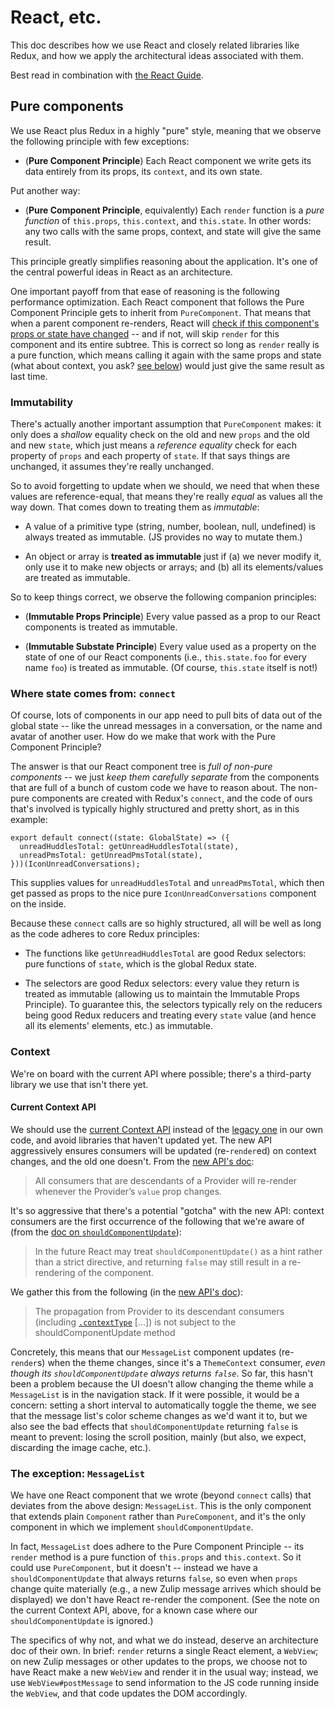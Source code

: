 # React, etc.

This doc describes how we use React and closely related libraries like
Redux, and how we apply the architectural ideas associated with them.

Best read in combination with [the React
Guide](https://reactjs.org/docs/hello-world.html).

## Pure components

We use React plus Redux in a highly "pure" style, meaning that we observe
the following principle with few exceptions:

* (**Pure Component Principle**) Each React component we write gets its data
  entirely from its props, its `context`, and its own state.

Put another way:

* (**Pure Component Principle**, equivalently) Each `render` function is a
  *pure function* of `this.props`, `this.context`, and `this.state`.  In
  other words: any two calls with the same props, context, and state will
  give the same result.

This principle greatly simplifies reasoning about the application.  It's one
of the central powerful ideas in React as an architecture.

One important payoff from that ease of reasoning is the following
performance optimization.  Each React component that follows the Pure
Component Principle gets to inherit from `PureComponent`.  That means that
when a parent component re-renders, React will [check if this component's
props or state have
changed](https://reactjs.org/docs/optimizing-performance.html#avoid-reconciliation)
-- and if not, will skip `render` for this component and its entire subtree.
This is correct so long as `render` really is a pure function, which means
calling it again with the same props and state (what about context, you ask?
[see below](#context)) would just give the same result as last time.

### Immutability

There's actually another important assumption that `PureComponent` makes: it
only does a *shallow* equality check on the old and new `props` and the old
and new `state`, which just means a *reference equality* check for each
property of `props` and each property of `state`.  If that says things are
unchanged, it assumes they're really unchanged.

So to avoid forgetting to update when we should, we need that when these
values are reference-equal, that means they're really *equal* as values all
the way down.  That comes down to treating them as *immutable*:

* A value of a primitive type (string, number, boolean, null, undefined) is
  always treated as immutable.  (JS provides no way to mutate them.)

* An object or array is **treated as immutable** just if (a) we never modify
  it, only use it to make new objects or arrays; and (b) all its
  elements/values are treated as immutable.

So to keep things correct, we observe the following companion principles:

* (**Immutable Props Principle**) Every value passed as a prop to our React
  components is treated as immutable.

* (**Immutable Substate Principle**) Every value used as a property on the
  state of one of our React components (i.e., `this.state.foo` for every
  name `foo`) is treated as immutable.  (Of course, `this.state` itself is
  not!)

### Where state comes from: `connect`

Of course, lots of components in our app need to pull bits of data out of
the global state -- like the unread messages in a conversation, or the name
and avatar of another user.  How do we make that work with the Pure
Component Principle?

The answer is that our React component tree is *full of non-pure components*
-- we just *keep them carefully separate* from the components that are full
of a bunch of custom code we have to reason about.  The non-pure components
are created with Redux's `connect`, and the code of ours that's involved is
typically highly structured and pretty short, as in this example:

```
export default connect((state: GlobalState) => ({
  unreadHuddlesTotal: getUnreadHuddlesTotal(state),
  unreadPmsTotal: getUnreadPmsTotal(state),
}))(IconUnreadConversations);
```

This supplies values for `unreadHuddlesTotal` and `unreadPmsTotal`, which
then get passed as props to the nice pure `IconUnreadConversations`
component on the inside.

Because these `connect` calls are so highly structured, all will be well as
long as the code adheres to core Redux principles:

* The functions like `getUnreadHuddlesTotal` are good Redux selectors: pure
  functions of `state`, which is the global Redux state.

* The selectors are good Redux selectors: every value they return is treated
  as immutable (allowing us to maintain the Immutable Props Principle).  To
  guarantee this, the selectors typically rely on the reducers being good
  Redux reducers and treating every `state` value (and hence all its
  elements' elements, etc.) as immutable.

### Context

We're on board with the current API where possible; there's a
third-party library we use that isn't there yet.

#### Current Context API

We should use the [current Context
API](https://reactjs.org/docs/context.html) instead of the [legacy
one](https://reactjs.org/docs/legacy-context.html) in our own code,
and avoid libraries that haven't updated yet. The new API aggressively
ensures consumers will be updated (re-`render`ed) on context changes,
and the old one doesn't. From the [new API's
doc](https://reactjs.org/docs/context.html):

> All consumers that are descendants of a Provider will re-render
> whenever the Provider’s `value` prop changes.

It's so aggressive that there's a potential "gotcha" with the new API:
context consumers are the first occurrence of the following that we're
aware of (from the [doc on
`shouldComponentUpdate`](https://reactjs.org/docs/react-component.html#shouldcomponentupdate)):

> In the future React may treat `shouldComponentUpdate()` as a hint
> rather than a strict directive, and returning `false` may still
> result in a re-rendering of the component.

We gather this from the following (in the [new API's
doc](https://reactjs.org/docs/context.html)):

> The propagation from Provider to its descendant consumers (including
> [`.contextType`](https://reactjs.org/docs/context.html#classcontexttype)
> [...])
> is not subject to the shouldComponentUpdate method

Concretely, this means that our `MessageList` component updates
(re-`render`s) when the theme changes, since it's a `ThemeContext`
consumer, *even though its `shouldComponentUpdate` always returns
`false`*. So far, this hasn't been a problem because the UI doesn't
allow changing the theme while a `MessageList` is in the navigation
stack. If it were possible, it would be a concern: setting a short
interval to automatically toggle the theme, we see that the message
list's color scheme changes as we'd want it to, but we also see the
bad effects that `shouldComponentUpdate` returning `false` is meant to
prevent: losing the scroll position, mainly (but also, we expect,
discarding the image cache, etc.).

### The exception: `MessageList`

We have one React component that we wrote (beyond `connect` calls) that
deviates from the above design: `MessageList`.  This is the only
component that extends plain `Component` rather than `PureComponent`,
and it's the only component in which we implement
`shouldComponentUpdate`.

In fact, `MessageList` does adhere to the Pure Component Principle -- its
`render` method is a pure function of `this.props` and `this.context`.  So
it could use `PureComponent`, but it doesn't -- instead we have a
`shouldComponentUpdate` that always returns `false`, so even when `props`
change quite materially (e.g., a new Zulip message arrives which should be
displayed) we don't have React re-render the component. (See the note
on the current Context API, above, for a known case where our
`shouldComponentUpdate` is ignored.)

The specifics of why not, and what we do instead, deserve an architecture
doc of their own.  In brief: `render` returns a single React element, a
`WebView`; on new Zulip messages or other updates to the props, we choose
not to have React make a new `WebView` and render it in the usual way;
instead, we use `WebView#postMessage` to send information to the JS code
running inside the `WebView`, and that code updates the DOM accordingly.
